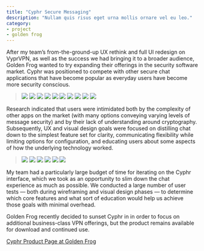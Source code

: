 ```yaml
---
title: "Cyphr Secure Messaging"
description: "Nullam quis risus eget urna mollis ornare vel eu leo."
category:
- project
- golden frog
---
```

<p>After my team’s from-the-ground-up UX rethink and full UI redesign on VyprVPN, as well as the success we had bringing it to a broader audience, Golden Frog wanted to try expanding their offerings in the security software market. Cyphr was positioned to compete with other secure chat applications that have become popular as everyday users have become more security conscious.</p>

> ![](/images/Cyphr%20Secure%20Messaging/Pg1.jpg)
> ![](/images/Cyphr%20Secure%20Messaging/Pg2.jpg)
> ![](/images/Cyphr%20Secure%20Messaging/Pg3.jpg)
> ![](/images/Cyphr%20Secure%20Messaging/Pg4.jpg)
> ![](/images/Cyphr%20Secure%20Messaging/1-Cyphr-Conversations.png)
> ![](/images/Cyphr%20Secure%20Messaging/2-Cyphr-ConversationsSelected.png)
> ![](/images/Cyphr%20Secure%20Messaging/3-Cyphr-SetupPassphrase.png)
> ![](/images/Cyphr%20Secure%20Messaging/4-Cyphr-InConversation.png)
> ![](/images/Cyphr%20Secure%20Messaging/5-Cyphr-Attachments.png)
> ![](/images/Cyphr%20Secure%20Messaging/6-Cyphr-NewMessage.png)

<p>Research indicated that users were intimidated both by the complexity of other apps on the market (with many options conveying varying levels of message security) and by their lack of understanding around cryptography. Subsequently, UX and visual design goals were focused on distilling chat down to the simplest feature set for clarity, communicating flexibility while limiting options for configuration, and educating users about some aspects of how the underlying technology worked.</p>

> ![](/images/Cyphr%20Secure%20Messaging/1-Cyphr-VisualDesign.png)
> ![](/images/Cyphr%20Secure%20Messaging/2-Cyphr-VisualDesign.png)
> ![](/images/Cyphr%20Secure%20Messaging/3-Cyphr-VisualDesign.png)
> ![](/images/Cyphr%20Secure%20Messaging/4-Cyphr-VisualDesign.png)
> ![](/images/Cyphr%20Secure%20Messaging/5-Cyphr-VisualDesign.png)
> ![](/images/Cyphr%20Secure%20Messaging/6-Cyphr-VisualDesign.png)

<p>My team had a particularly large budget of time for iterating on the Cyphr interface, which we took as an opportunity to slim down the chat experience as much as possible. We conducted a large number of user tests — both during wireframing and visual design phases — to determine which core features and what sort of education would help us achieve those goals with minimal overhead. </p>

<p>Golden Frog recently decided to sunset Cyphr in in order to focus on additional business-class VPN offerings, but the product remains available for download and continued use.</p>

<p><a href="https://www.goldenfrog.com/cyphr">Cyphr Product Page at Golden Frog</a></p>
